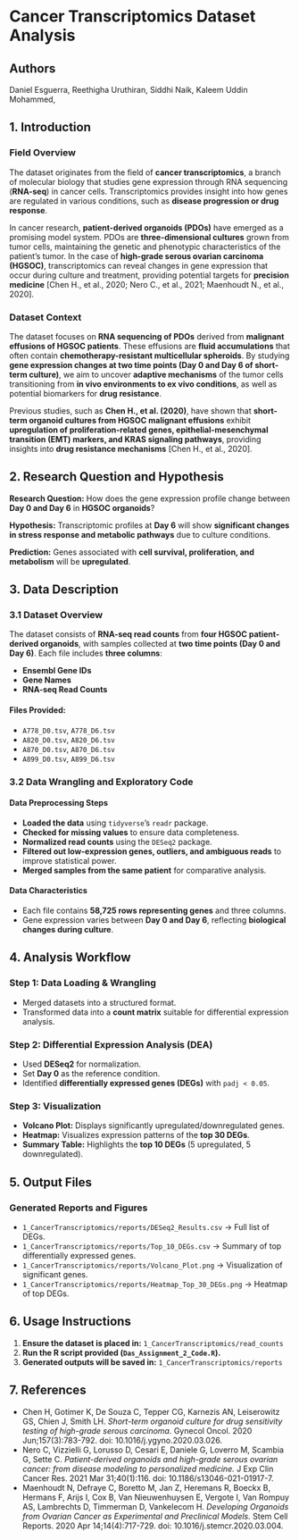 # Cancer Transcriptomics Dataset Analysis

## Authors

Daniel Esguerra, Reethigha Uruthiran, Siddhi Naik, Kaleem Uddin Mohammed,

## 1. Introduction

### Field Overview
The dataset originates from the field of **cancer transcriptomics**, a branch of molecular biology that studies gene expression through RNA sequencing (**RNA-seq**) in cancer cells. Transcriptomics provides insight into how genes are regulated in various conditions, such as **disease progression or drug response**.

In cancer research, **patient-derived organoids (PDOs)** have emerged as a promising model system. PDOs are **three-dimensional cultures** grown from tumor cells, maintaining the genetic and phenotypic characteristics of the patient’s tumor. In the case of **high-grade serous ovarian carcinoma (HGSOC)**, transcriptomics can reveal changes in gene expression that occur during culture and treatment, providing potential targets for **precision medicine** [Chen H., et al., 2020; Nero C., et al., 2021; Maenhoudt N., et al., 2020].

### Dataset Context
The dataset focuses on **RNA sequencing of PDOs** derived from **malignant effusions of HGSOC patients**. These effusions are **fluid accumulations** that often contain **chemotherapy-resistant multicellular spheroids**. By studying **gene expression changes at two time points (Day 0 and Day 6 of short-term culture)**, we aim to uncover **adaptive mechanisms** of the tumor cells transitioning from **in vivo environments to ex vivo conditions**, as well as potential biomarkers for **drug resistance**.

Previous studies, such as **Chen H., et al. (2020)**, have shown that **short-term organoid cultures from HGSOC malignant effusions** exhibit **upregulation of proliferation-related genes, epithelial-mesenchymal transition (EMT) markers, and KRAS signaling pathways**, providing insights into **drug resistance mechanisms** [Chen H., et al., 2020].

## 2. Research Question and Hypothesis

**Research Question:**
How does the gene expression profile change between **Day 0 and Day 6** in **HGSOC organoids**?

**Hypothesis:**
Transcriptomic profiles at **Day 6** will show **significant changes in stress response and metabolic pathways** due to culture conditions.

**Prediction:**
Genes associated with **cell survival, proliferation, and metabolism** will be **upregulated**.

## 3. Data Description

### 3.1 Dataset Overview
The dataset consists of **RNA-seq read counts** from **four HGSOC patient-derived organoids**, with samples collected at **two time points (Day 0 and Day 6)**. Each file includes **three columns**:
- **Ensembl Gene IDs**
- **Gene Names**
- **RNA-seq Read Counts**

#### **Files Provided:**
- `A778_D0.tsv`, `A778_D6.tsv`
- `A820_D0.tsv`, `A820_D6.tsv`
- `A870_D0.tsv`, `A870_D6.tsv`
- `A899_D0.tsv`, `A899_D6.tsv`

### 3.2 Data Wrangling and Exploratory Code

#### **Data Preprocessing Steps**
- **Loaded the data** using `tidyverse`’s `readr` package.
- **Checked for missing values** to ensure data completeness.
- **Normalized read counts** using the `DESeq2` package.
- **Filtered out low-expression genes, outliers, and ambiguous reads** to improve statistical power.
- **Merged samples from the same patient** for comparative analysis.

#### **Data Characteristics**
- Each file contains **58,725 rows representing genes** and three columns.
- Gene expression varies between **Day 0 and Day 6**, reflecting **biological changes during culture**.

## 4. Analysis Workflow

### **Step 1: Data Loading & Wrangling**
- Merged datasets into a structured format.
- Transformed data into a **count matrix** suitable for differential expression analysis.

### **Step 2: Differential Expression Analysis (DEA)**
- Used **DESeq2** for normalization.
- Set **Day 0** as the reference condition.
- Identified **differentially expressed genes (DEGs)** with `padj < 0.05`.

### **Step 3: Visualization**
- **Volcano Plot:** Displays significantly upregulated/downregulated genes.
- **Heatmap:** Visualizes expression patterns of the **top 30 DEGs**.
- **Summary Table:** Highlights the **top 10 DEGs** (5 upregulated, 5 downregulated).

## 5. Output Files

### **Generated Reports and Figures**
- `1_CancerTranscriptomics/reports/DESeq2_Results.csv` → Full list of DEGs.
- `1_CancerTranscriptomics/reports/Top_10_DEGs.csv` → Summary of top differentially expressed genes.
- `1_CancerTranscriptomics/reports/Volcano_Plot.png` → Visualization of significant genes.
- `1_CancerTranscriptomics/reports/Heatmap_Top_30_DEGs.png` → Heatmap of top DEGs.

## 6. Usage Instructions

1. **Ensure the dataset is placed in:** `1_CancerTranscriptomics/read_counts`
2. **Run the R script provided (`Das_Assignment_2_Code.R`).**
3. **Generated outputs will be saved in:** `1_CancerTranscriptomics/reports`

## 7. References

- Chen H, Gotimer K, De Souza C, Tepper CG, Karnezis AN, Leiserowitz GS, Chien J, Smith LH. *Short-term organoid culture for drug sensitivity testing of high-grade serous carcinoma.* Gynecol Oncol. 2020 Jun;157(3):783-792. doi: 10.1016/j.ygyno.2020.03.026.
- Nero C, Vizzielli G, Lorusso D, Cesari E, Daniele G, Loverro M, Scambia G, Sette C. *Patient-derived organoids and high-grade serous ovarian cancer: from disease modeling to personalized medicine.* J Exp Clin Cancer Res. 2021 Mar 31;40(1):116. doi: 10.1186/s13046-021-01917-7.
- Maenhoudt N, Defraye C, Boretto M, Jan Z, Heremans R, Boeckx B, Hermans F, Arijs I, Cox B, Van Nieuwenhuysen E, Vergote I, Van Rompuy AS, Lambrechts D, Timmerman D, Vankelecom H. *Developing Organoids from Ovarian Cancer as Experimental and Preclinical Models.* Stem Cell Reports. 2020 Apr 14;14(4):717-729. doi: 10.1016/j.stemcr.2020.03.004.
